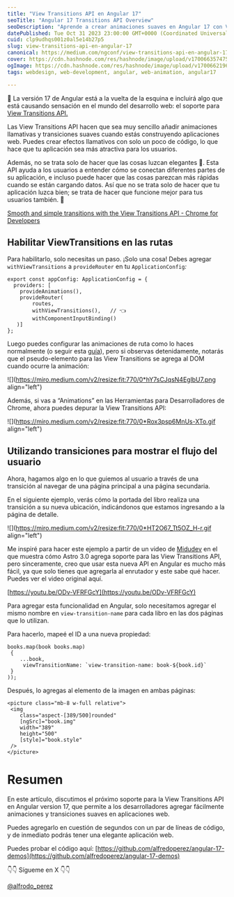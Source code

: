 ```yaml
---
title: "View Transitions API en Angular 17"
seoTitle: "Angular 17 Transitions API Overview"
seoDescription: "Aprende a crear animaciones suaves en Angular 17 con View Transitions API para mejorar experiencia de usuario y estética de tu aplicación web"
datePublished: Tue Oct 31 2023 23:00:00 GMT+0000 (Coordinated Universal Time)
cuid: clp9udhqs001z0al5e14b27p5
slug: view-transitions-api-en-angular-17
canonical: https://medium.com/ngconf/view-transitions-api-en-angular-17-99dea9ef35e2
cover: https://cdn.hashnode.com/res/hashnode/image/upload/v1700663574752/5bd03c56-ad34-4018-a5a5-a311827ce930.png
ogImage: https://cdn.hashnode.com/res/hashnode/image/upload/v1700662196078/875964e8-dd8c-406a-87ed-17302b1ace05.png
tags: webdesign, web-development, angular, web-animation, angular17

---
```


🚀 La versión 17 de Angular está a la vuelta de la esquina e incluirá algo que está causando sensación en el mundo del desarrollo web: el soporte para [View Transitions API.](https://developer.chrome.com/docs/web-platform/view-transitions/)

Las View Transitions API hacen que sea muy sencillo añadir animaciones llamativas y transiciones suaves cuando estás construyendo aplicaciones web. Puedes crear efectos llamativos con solo un poco de código, lo que hace que tu aplicación sea más atractiva para los usuarios.

Además, no se trata solo de hacer que las cosas luzcan elegantes 🎩. Esta API ayuda a los usuarios a entender cómo se conectan diferentes partes de su aplicación, e incluso puede hacer que las cosas parezcan más rápidas cuando se están cargando datos. Así que no se trata solo de hacer que tu aplicación luzca bien; se trata de hacer que funcione mejor para tus usuarios también. 💪

[Smooth and simple transitions with the View Transitions API - Chrome for Developers](https://developer.chrome.com/docs/web-platform/view-transitions/?source=post_page-----1d1ea8bb2703--------------------------------)

## **Habilitar ViewTransitions en las rutas**

Para habilitarlo, solo necesitas un paso. ¡Solo una cosa! Debes agregar `withViewTransitions` a `provideRouter` en tu `ApplicationConfig`*:*

```plaintext
export const appConfig: ApplicationConfig = {
  providers: [
    provideAnimations(),
    provideRouter(
        routes, 
        withViewTransitions(),   // 👈
        withComponentInputBinding()
   )]
};
```

Luego puedes configurar las animaciones de ruta como lo haces normalmente (o seguir esta [guía](https://angular.io/guide/route-animations#enable-routing-transition-animation)), pero si observas detenidamente, notarás que el pseudo-elemento para las View Transitions se agrega al DOM cuando ocurre la animación:

![](https://miro.medium.com/v2/resize:fit:770/0*hY7sCJqsN4EglbU7.png align="left")

Además, si vas a “Animations” en las Herramientas para Desarrolladores de Chrome, ahora puedes depurar la View Transitions API:

![](https://miro.medium.com/v2/resize:fit:770/0*Rox3psp6MnUs-XTo.gif align="left")

## **Utilizando transiciones para mostrar el flujo del usuario**

Ahora, hagamos algo en lo que guiemos al usuario a través de una transición al navegar de una página principal a una página secundaria.

En el siguiente ejemplo, verás cómo la portada del libro realiza una transición a su nueva ubicación, indicándonos que estamos ingresando a la página de detalle.

![](https://miro.medium.com/v2/resize:fit:770/0*HT2O67_Tt5OZ_H-r.gif align="left")

Me inspiré para hacer este ejemplo a partir de un video de [Midudev](https://twitter.com/midudev?lang=en) en el que muestra cómo Astro 3.0 agrega soporte para las View Transitions API, pero sinceramente, creo que usar esta nueva API en Angular es mucho más fácil, ya que solo tienes que agregarla al enrutador y este sabe qué hacer. Puedes ver el video original aquí.

[https://youtu.be/ODv-VFRFGcY](https://youtu.be/ODv-VFRFGcY)

Para agregar esta funcionalidad en Angular, solo necesitamos agregar el mismo nombre en `view-transition-name` para cada libro en las dos páginas que lo utilizan.

Para hacerlo, mapeé el ID a una nueva propiedad:

```plaintext
books.map(book books.map)
 {
    ...book,
     viewTransitionName: `view-transition-name: book-${book.id}`
 }
));
```

Después, lo agregas al elemento de la imagen en ambas páginas:

```plaintext
<picture class="mb-8 w-full relative">
 <img
    class="aspect-[389/500]rounded"
    [ngSrc]="book.img"
    width="389"
    height="500"
    [style]="book.style"
 />
</picture>
```

# **Resumen**

En este artículo, discutimos el próximo soporte para la View Transitions API en Angular version 17, que permite a los desarrolladores agregar fácilmente animaciones y transiciones suaves en aplicaciones web.

Puedes agregarlo en cuestión de segundos con un par de líneas de código, y de inmediato podrás tener una elegante aplicación web.

Puedes probar el código aquí: [https://github.com/alfredoperez/angular-17-demos](https://github.com/alfredoperez/angular-17-demos)

👇👇 Sígueme en X 👇👇

[@alfrodo\_perez](https://twitter.com/alfrodo_perez)